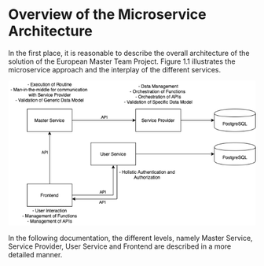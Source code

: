 # Overview of the Microservice Architecture

In the first place, it is reasonable to describe the overall architecture of the solution of the European Master Team Project. Figure 1.1 illustrates the microservice approach and the interplay of the different services.

![Software Architecture](../resources/images/SoftwareArchitecture_MTP_v2.png)

In the following documentation, the different levels, namely Master Service, Service Provider, User Service and Frontend are described in a more detailed manner.
